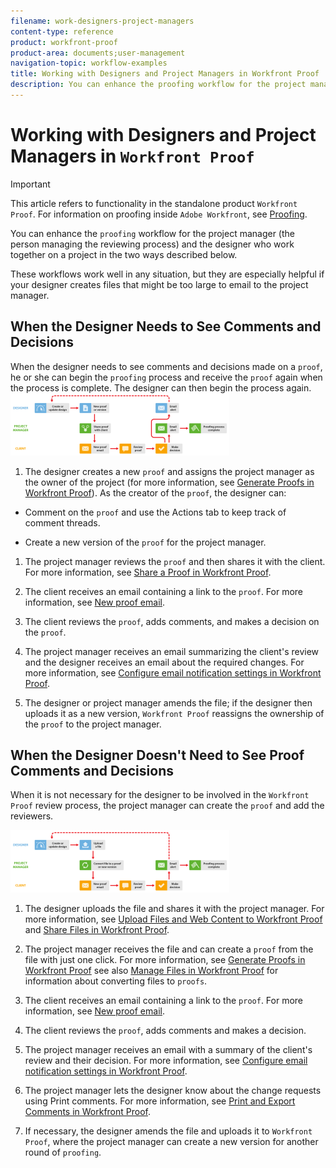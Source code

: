 ```yaml
---
filename: work-designers-project-managers
content-type: reference
product: workfront-proof
product-area: documents;user-management
navigation-topic: workflow-examples
title: Working with Designers and Project Managers in Workfront Proof
description: You can enhance the proofing workflow for the project manager (the person managing the reviewing process) and the designer who work together on a project in the two ways described below.
---
```


# Working with Designers and Project Managers in `Workfront Proof`

>[!IMPORTANT]
>
>This article refers to functionality in the standalone product `Workfront Proof`. For information on proofing inside `Adobe Workfront`, see [Proofing](../../../review-and-approve-work/proofing/proofing.md).

You can enhance the `proofing` workflow for the project manager (the person managing the reviewing process) and the designer who work together on a project in the two ways described below.

These workflows work well in any situation, but they are especially helpful if your designer&nbsp;creates files that might be too large to email to the project manager.&nbsp;

## When the Designer Needs to See Comments and Decisions

When the designer needs to see comments and decisions made on a `proof`, he or she can begin the `proofing` process and receive the `proof` again when the process is complete. The designer can then begin the process again. ![designers_managers_-_option_A.png](assets/designers-managers---option-a-350x100.png)

1. The designer creates a new `proof` and assigns the project manager as the owner of the project (for more information, see [Generate Proofs in Workfront Proof](../../../workfront-proof/wp-work-proofsfiles/create-proofs-and-files/generate-proofs.md)). As the creator of the `proof`, the designer can:

  * Comment on the `proof` and use the Actions tab to keep track of comment threads. 
  * Create a new version of the `proof` for the project manager.  
  
    <!--  
    For more information, see .  
    -->

1. The project manager reviews the `proof` and then shares it with the client. For more information, see [Share a Proof in Workfront Proof](../../../workfront-proof/wp-work-proofsfiles/share-proofs-and-files/share-proof.md).

1. The client receives an email containing a link to the `proof`. For more information, see [New proof email](../../../workfront-proof/wp-emailsntfctns/proof-notifications-and-reminders/new-proof-email.md).

1. The client reviews the `proof`, adds comments, and makes a decision on the `proof`.
1. The project manager receives an email summarizing the client's review and the designer receives an email about the required changes. For more information, see [Configure email notification settings in Workfront Proof](../../../workfront-proof/wp-emailsntfctns/email-alerts/config-email-notification-settings-wp.md).
1. The designer or project manager amends the file; if the designer then uploads it as a new version, `Workfront Proof` reassigns the ownership of the `proof` to the project manager. 

   <!--
   For more information, see .
   -->

## When the Designer Doesn't Need to See Proof Comments and Decisions

When it is not necessary for the designer to be involved in the `Workfront Proof` review process, the project manager can create the `proof` and add the reviewers.&nbsp;

![designers_managers_-_option_B.png](assets/designers-managers---option-b-350x100.png)

1. The designer uploads the file and shares it with the project manager. For more information, see [Upload Files and Web Content to Workfront Proof](../../../workfront-proof/wp-work-proofsfiles/create-proofs-and-files/upload-files-web-content.md) and [Share Files in Workfront Proof](../../../workfront-proof/wp-work-proofsfiles/share-proofs-and-files/share-files.md).

1. The project manager receives the file and can create a `proof` from the file with just one click. For more information, see [Generate Proofs in Workfront Proof](../../../workfront-proof/wp-work-proofsfiles/create-proofs-and-files/generate-proofs.md) see also  [Manage Files in Workfront Proof](../../../workfront-proof/wp-work-proofsfiles/manage-your-work/manage-files.md) for information about converting files to `proofs`.

1. The client receives an email containing a link to the `proof`. For more information, see [New proof email](../../../workfront-proof/wp-emailsntfctns/proof-notifications-and-reminders/new-proof-email.md).

1. The client reviews the `proof`, adds comments and makes a decision.
1. The project manager receives an email with a summary of the client's review and their decision. For more information, see [Configure email notification settings in Workfront Proof](../../../workfront-proof/wp-emailsntfctns/email-alerts/config-email-notification-settings-wp.md).
1. The project manager lets the designer know about the change requests using&nbsp;Print comments. For more information, see [Print and Export Comments in Workfront Proof](../../../workfront-proof/wp-work-proofsfiles/organize-your-work/print-and-export-comments.md).
1. If necessary, the designer amends the file and uploads it to `Workfront Proof`, where the project manager can create a new version for another round of `proofing`. 

   <!--
   For more information, see .
   -->

